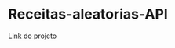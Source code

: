 # Receitas-aleatorias-API
<a href="https://julianapsilva.github.io/Receitas-aleatorias-API/" target="-blank">Link do projeto</a>
